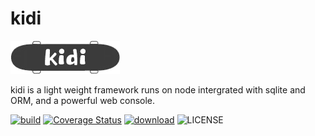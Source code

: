 # kidi

![kidi](kidi.png)

kidi is a light weight framework runs on node intergrated with sqlite and ORM, and a powerful web console.

[![build](https://travis-ci.org/lin-xi/kidi.svg?branch=master "build")](https://travis-ci.org/lin-xi/kidi)
[![Coverage Status](https://coveralls.io/repos/github/lin-xi/kidi/badge.svg)](https://coveralls.io/github/lin-xi/kidi)
[![download](http://img.shields.io/npm/dm/kidi.svg "download")](https://npmcharts.com/compare/kidi?minimal=true)
![LICENSE](https://img.shields.io/badge/License-MIT-yellow.svg "LICENSE")
